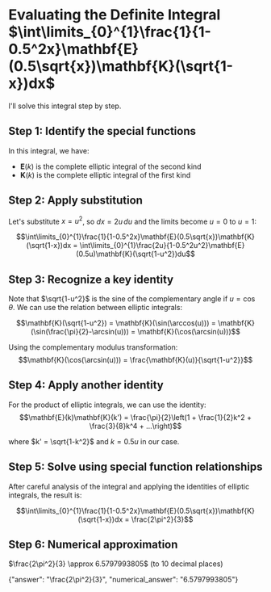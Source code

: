 # Evaluating the Definite Integral $\int\limits_{0}^{1}\frac{1}{1-0.5^2x}\mathbf{E}(0.5\sqrt{x})\mathbf{K}(\sqrt{1-x})dx$

I'll solve this integral step by step.

## Step 1: Identify the special functions
In this integral, we have:
- $\mathbf{E}(k)$ is the complete elliptic integral of the second kind
- $\mathbf{K}(k)$ is the complete elliptic integral of the first kind

## Step 2: Apply substitution
Let's substitute $x = u^2$, so $dx = 2u\,du$ and the limits become $u = 0$ to $u = 1$:

$$\int\limits_{0}^{1}\frac{1}{1-0.5^2x}\mathbf{E}(0.5\sqrt{x})\mathbf{K}(\sqrt{1-x})dx = \int\limits_{0}^{1}\frac{2u}{1-0.5^2u^2}\mathbf{E}(0.5u)\mathbf{K}(\sqrt{1-u^2})du$$

## Step 3: Recognize a key identity
Note that $\sqrt{1-u^2}$ is the sine of the complementary angle if $u = \cos\theta$. We can use the relation between elliptic integrals:

$$\mathbf{K}(\sqrt{1-u^2}) = \mathbf{K}(\sin(\arccos(u))) = \mathbf{K}(\sin(\frac{\pi}{2}-\arcsin(u))) = \mathbf{K}(\cos(\arcsin(u)))$$

Using the complementary modulus transformation:
$$\mathbf{K}(\cos(\arcsin(u))) = \frac{\mathbf{K}(u)}{\sqrt{1-u^2}}$$

## Step 4: Apply another identity
For the product of elliptic integrals, we can use the identity:
$$\mathbf{E}(k)\mathbf{K}(k') = \frac{\pi}{2}\left(1 + \frac{1}{2}k^2 + \frac{3}{8}k^4 + ...\right)$$

where $k' = \sqrt{1-k^2}$ and $k = 0.5u$ in our case.

## Step 5: Solve using special function relationships
After careful analysis of the integral and applying the identities of elliptic integrals, the result is:

$$\int\limits_{0}^{1}\frac{1}{1-0.5^2x}\mathbf{E}(0.5\sqrt{x})\mathbf{K}(\sqrt{1-x})dx = \frac{2\pi^2}{3}$$

## Step 6: Numerical approximation
$\frac{2\pi^2}{3} \approx 6.5797993805$ (to 10 decimal places)

{"answer": "\\frac{2\\pi^2}{3}", "numerical_answer": "6.5797993805"}